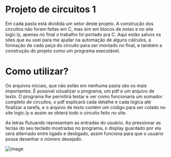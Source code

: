 # Projeto de circuitos 1
Em cada pasta está dividida um setor deste projeto. A construção dos circuitos não foram feitas em C, mas sim em blocos de notas e no site logic.ly, apenas no final o trabalho foi portado pra C. Aqui estão salvos os sites que eu usei para me ajudar na automação de alguns cálculos, a formação de cada peça do circuito para ser montado no final, e também a construção do projeto como um programa executável.

# Como utilizar?
Os arquivos iniciais, que não estão em nenhuma pasta são os mais importantes. É possível vizualizar o programa, um pdf e um arquivo de texto. O programa lhe permitirá testar e ver como funcionaria um somador completo de circuitos, o pdf explicará cada detalhe e cada lógica até finalizar a tarefa, e o arquivo de texto contém um código para ser colado no site logic.ly e assim se obterá todo o circuito feito no site.

As letras flutuando representam as entradas do usuário. Ao pressionar as teclas do seu teclado mostradas no programa, o display guardado por ela será alternado entre ligado e desligado, assim funciona para que o usuário possa desenhar o número desejado.

![image](https://user-images.githubusercontent.com/92802590/194583654-e56a6a2e-05d1-4fcc-b86b-23a40722b87d.png)
